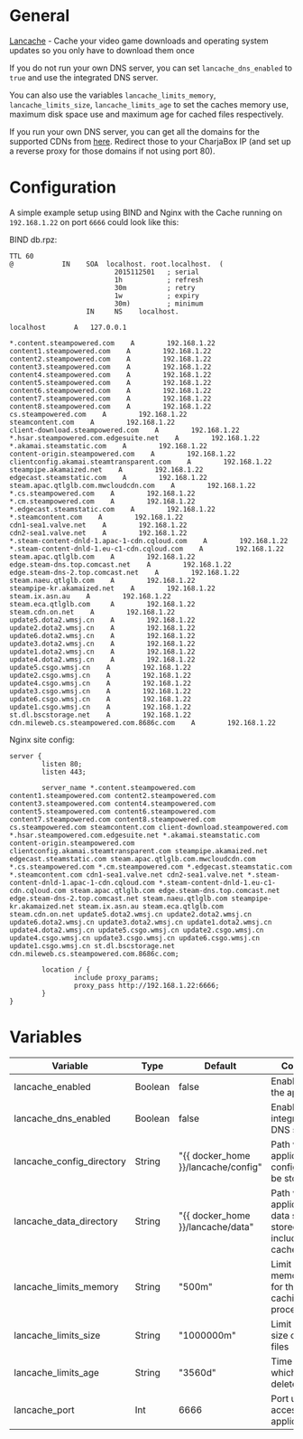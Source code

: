 # General
[Lancache](https://github.com/lancachenet/monolithic) - Cache your video game downloads and operating system updates so you only have to download them once

If you do not run your own DNS server, you can set `lancache_dns_enabled` to `true` and use the integrated DNS server.

You can also use the variables `lancache_limits_memory`, `lancache_limits_size`, `lancache_limits_age` to set the caches memory use, maximum disk space use and maximum age for cached files respectively.

If you run your own DNS server, you can get all the domains for the supported CDNs from [here](https://github.com/uklans/cache-domains). Redirect those to your CharjaBox IP (and set up a reverse proxy for those domains if not using port 80).

# Configuration

A simple example setup using BIND and Nginx with the Cache running on `192.168.1.22` on port `6666` could look like this:

BIND db.rpz:
```
TTL 60
@            IN    SOA  localhost. root.localhost.  (
                          2015112501   ; serial
                          1h           ; refresh
                          30m          ; retry
                          1w           ; expiry
                          30m)         ; minimum
                   IN     NS    localhost.

localhost       A   127.0.0.1

*.content.steampowered.com    A        192.168.1.22
content1.steampowered.com    A        192.168.1.22
content2.steampowered.com    A        192.168.1.22
content3.steampowered.com    A        192.168.1.22
content4.steampowered.com    A        192.168.1.22
content5.steampowered.com    A        192.168.1.22
content6.steampowered.com    A        192.168.1.22
content7.steampowered.com    A        192.168.1.22
content8.steampowered.com    A        192.168.1.22
cs.steampowered.com    A        192.168.1.22
steamcontent.com    A        192.168.1.22
client-download.steampowered.com    A        192.168.1.22
*.hsar.steampowered.com.edgesuite.net    A        192.168.1.22
*.akamai.steamstatic.com    A        192.168.1.22
content-origin.steampowered.com    A        192.168.1.22
clientconfig.akamai.steamtransparent.com    A        192.168.1.22
steampipe.akamaized.net    A        192.168.1.22
edgecast.steamstatic.com    A        192.168.1.22
steam.apac.qtlglb.com.mwcloudcdn.com    A        192.168.1.22
*.cs.steampowered.com    A        192.168.1.22
*.cm.steampowered.com    A        192.168.1.22
*.edgecast.steamstatic.com    A        192.168.1.22
*.steamcontent.com    A        192.168.1.22
cdn1-sea1.valve.net    A        192.168.1.22
cdn2-sea1.valve.net    A        192.168.1.22
*.steam-content-dnld-1.apac-1-cdn.cqloud.com    A        192.168.1.22
*.steam-content-dnld-1.eu-c1-cdn.cqloud.com    A        192.168.1.22
steam.apac.qtlglb.com    A        192.168.1.22
edge.steam-dns.top.comcast.net    A        192.168.1.22
edge.steam-dns-2.top.comcast.net    A        192.168.1.22
steam.naeu.qtlglb.com    A        192.168.1.22
steampipe-kr.akamaized.net    A        192.168.1.22
steam.ix.asn.au    A        192.168.1.22
steam.eca.qtlglb.com     A        192.168.1.22
steam.cdn.on.net    A        192.168.1.22
update5.dota2.wmsj.cn    A        192.168.1.22
update2.dota2.wmsj.cn    A        192.168.1.22
update6.dota2.wmsj.cn    A        192.168.1.22
update3.dota2.wmsj.cn    A        192.168.1.22
update1.dota2.wmsj.cn    A        192.168.1.22
update4.dota2.wmsj.cn    A        192.168.1.22
update5.csgo.wmsj.cn    A        192.168.1.22
update2.csgo.wmsj.cn    A        192.168.1.22
update4.csgo.wmsj.cn    A        192.168.1.22
update3.csgo.wmsj.cn    A        192.168.1.22
update6.csgo.wmsj.cn    A        192.168.1.22
update1.csgo.wmsj.cn    A        192.168.1.22
st.dl.bscstorage.net    A        192.168.1.22
cdn.mileweb.cs.steampowered.com.8686c.com    A        192.168.1.22
```
Nginx site config:
```
server {
        listen 80;
        listen 443;

        server_name *.content.steampowered.com content1.steampowered.com content2.steampowered.com content3.steampowered.com content4.steampowered.com content5.steampowered.com content6.steampowered.com content7.steampowered.com content8.steampowered.com cs.steampowered.com steamcontent.com client-download.steampowered.com *.hsar.steampowered.com.edgesuite.net *.akamai.steamstatic.com content-origin.steampowered.com clientconfig.akamai.steamtransparent.com steampipe.akamaized.net edgecast.steamstatic.com steam.apac.qtlglb.com.mwcloudcdn.com *.cs.steampowered.com *.cm.steampowered.com *.edgecast.steamstatic.com *.steamcontent.com cdn1-sea1.valve.net cdn2-sea1.valve.net *.steam-content-dnld-1.apac-1-cdn.cqloud.com *.steam-content-dnld-1.eu-c1-cdn.cqloud.com steam.apac.qtlglb.com edge.steam-dns.top.comcast.net edge.steam-dns-2.top.comcast.net steam.naeu.qtlglb.com steampipe-kr.akamaized.net steam.ix.asn.au steam.eca.qtlglb.com  steam.cdn.on.net update5.dota2.wmsj.cn update2.dota2.wmsj.cn update6.dota2.wmsj.cn update3.dota2.wmsj.cn update1.dota2.wmsj.cn update4.dota2.wmsj.cn update5.csgo.wmsj.cn update2.csgo.wmsj.cn update4.csgo.wmsj.cn update3.csgo.wmsj.cn update6.csgo.wmsj.cn update1.csgo.wmsj.cn st.dl.bscstorage.net cdn.mileweb.cs.steampowered.com.8686c.com;

        location / {
                include proxy_params;
                proxy_pass http://192.168.1.22:6666;
        }
}
```

# Variables

| Variable                    | Type    | Default                                  | Comment                                                                     |
|-----------------------------|---------|------------------------------------------|-----------------------------------------------------------------------------|
| lancache\_enabled           | Boolean | false                                    | Enable/Disable the application                                              |
| lancache\_dns\_enabled      | Boolean | false                                    | Enable/Disable integrated DNS server                                        |
| lancache\_config\_directory | String  | "\{\{ docker\_home \}\}/lancache/config" | Path were application config should be stored                               |
| lancache\_data\_directory   | String  | "\{\{ docker\_home \}\}/lancache/data"   | Path were application data should be stored, This includes all cached files |
| lancache\_limits\_memory    | String  | "500m"                                   | Limit for memory usage for the caching process                              |
| lancache\_limits\_size      | String  | "1000000m"                               | Limit for total size of cached files                                        |
| lancache\_limits\_age       | String  | "3560d"                                  | Time after which to delete old files                                        |
| lancache\_port              | Int     | 6666                                     | Port used to access the application                                         |
